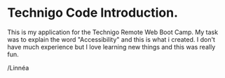 # Technigo Code Introduction.
This is my application for the Technigo Remote Web Boot Camp. My task was to explain the word "Accessibility" and this is what i created. I don't have much experience but I love learning new things and this was really fun.  

/Linnéa
